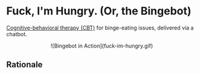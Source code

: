 # Fuck, I'm Hungry. (Or, the Bingebot)

[Cognitive-behavioral therapy (CBT)](https://www.mayoclinic.org/tests-procedures/cognitive-behavioral-therapy/about/pac-20384610) for binge-eating issues, delivered via a chatbot.

<div style="text-align:center">
![Bingebot in Action](fuck-im-hungry.gif)
</div>


## Rationale 

